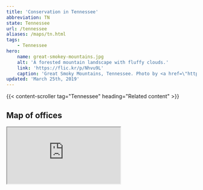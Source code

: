 ```yaml
---
title: 'Conservation in Tennessee'
abbreviation: TN
state: Tennessee
url: /tennessee
aliases: /maps/tn.html
tags:
    - Tennessee
hero:
    name: great-smokey-mountains.jpg
    alt: 'A forested mountain landscape with fluffy clouds.'
    link: 'https://flic.kr/p/Nhvu9L'
    caption: 'Great Smoky Mountains, Tennessee. Photo by <a href=\"https://www.flickr.com/photos/malonejc77/\" target=\"_blank\">John Malone</a>, <a href=\"https://creativecommons.org/licenses/by-nc-nd/2.0/\" target=\"_blank\">CC BY-NC-ND 2.0</a>.'
updated: 'March 25th, 2019'
---
```


{{< content-scroller tag="Tennessee" heading="Related content" >}}

## Map of offices

<iframe src="https://usfws.github.io/southeast-mega-map/?state=Tennessee" class="state-map" title="List of offices in the Southeast Region of the U.S. Fish and Wildlife Service"></iframe>
